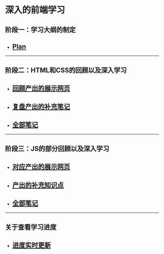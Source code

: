 # 深入的前端学习
## 阶段一：学习大纲的制定
- [Plan](study)
  --
---
## 阶段二：HTML和CSS的回顾以及深入学习
- [回顾产出的展示网页](https://deligentsheep.github.io/page.github.io-1.HTML-CSS-index.html-/)
  --  
- [复盘产出的补充笔记](HTML+CSS混合.md)
  --

- [全部笔记](1.HTML+CSS)
  --
---
## 阶段三：JS的部分回顾以及深入学习
- [对应产出的展示网页](https://deligentsheep.github.io/page2.github.io-index.html-/)
  --
- [产出的补充知识点](JS.md)
  --
- [全部笔记](2.JS)
  --
---
## 关于查看学习进度
- [进度实时更新](实时学习进度.md)
  --
